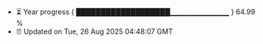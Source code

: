 - ⏳ Year progress { ███████████████████▁▁▁▁▁▁▁▁▁▁▁ } 64.99 %
- ⏰ Updated on Tue, 26 Aug 2025 04:48:07 GMT

